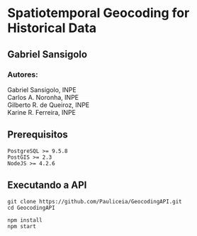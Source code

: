 # Spatiotemporal Geocoding for Historical Data

## Gabriel Sansigolo<br>

### Autores:

Gabriel Sansigolo, INPE <br>
Carlos A. Noronha, INPE<br>
Gilberto R. de Queiroz, INPE<br>
Karine R. Ferreira, INPE<br>

## Prerequisitos

```
PostgreSQL >= 9.5.8
PostGIS >= 2.3
NodeJS >= 4.2.6
```

## Executando a API 

```
git clone https://github.com/Pauliceia/GeocodingAPI.git
cd GeocodingAPI

npm install
npm start
```
